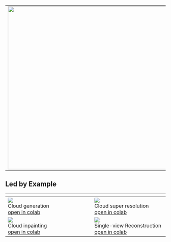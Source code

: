 
<!--![](./images/generated_example_2.webp)-->

<table>
<tr>
<td style="width: 512px" >
<img style="width: 512px;" src="./images/generated_example_2.webp"/>
</td>
<td>
<h1> Cloudy </h1>
Official implementation of the paper "Light Transport-aware Diffusion Posterior Sampling for Single View Reconstruction of Volumes"
</td>
</tr>
</table>


## Led by Example

| <div style="width: 256px"/>                                                                                                                                                                                                 | <div style="width:256px"/>                                                                                                                                                                                                                    |
|-----------------------------------------------------------------------------------------------------------------------------------------------------------------------------------------------------------------------------|-----------------------------------------------------------------------------------------------------------------------------------------------------------------------------------------------------------------------------------------------|
| <img src="./images/generated_cloud.webp"/></br>Cloud generation<br/><a href="https://colab.research.google.com/github/rendervous/cloudy_project/blob/main/examples/e01_generating_clouds.ipynb">open in colab</a>           | <img src="./images/generated_cloud_super_resolution.webp"/><br/>Cloud super resolution<br/><a href="https://colab.research.google.com/github/rendervous/cloudy_project/blob/main/examples/e02_cloud_super_resolution.ipynb">open in colab</a> |
| <img src="./images/generated_cloud_inpainting.webp"/></br>Cloud inpainting<br/><a href="https://colab.research.google.com/github/rendervous/cloudy_project/blob/main/examples/e03_cloud_inpainting.ipynb">open in colab</a> | <img src="./images/generated_cloud_single_view.webp"/><br/>Single-view Reconstruction<br/><a href="https://colab.research.google.com/github/rendervous/cloudy_project/blob/main/examples/e03_cloud_inpainting.ipynb">open in colab</a>        |


 









